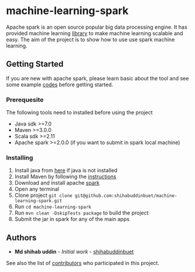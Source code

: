 # machine-learning-spark
Apache spark is an open source popular big data processing engine.
It has provided machine learning [library](https://spark.apache.org/docs/latest/ml-guide.html)
to make machine learning scalable and easy. The aim of the project is
to show how to use use spark machine learning.

## Getting Started
If you are new with apache spark, please learn basic about the tool and see
some example [codes](https://github.com/shihabuddinbuet/apache-spark-abc) before getting started. 

### Prerequesite
The following tools need to installed before using the project
* Java sdk >=7.0
* Maven >=3.0.0
* Scala sdk >=2.11
* Apache spark >=2.0.0 (if you want to submit in spark local machine)

### Installing
1. Install java from [here](https://www.java.com/en/download/) if java is not installed
2. Install Maven by following the [instructions](https://maven.apache.org/install.html)
3. Download and install apache [spark](https://spark.apache.org/downloads.html)
4. Open any terminal
5. Clone project `git clone git@github.com:shihabuddinbuet/machine-learning-spark.git`
6. Run `cd machine-learning-spark`
7. Run `mvn clean -DskipTests package` to build the project
8. Submit the jar in spark for any of the main apps

## Authors
* **Md shihab uddin** - *Initial work* - [shihabuddinbuet](https://github.com/shihabuddinbuet)

See also the list of [contributors](https://github.com/shihabuddinbuet/machine-learning-spark/graphs/contributors) who participated in this project.
 

    
    
